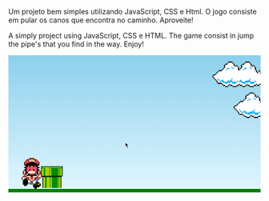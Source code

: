 Um projeto bem simples utilizando JavaScript, CSS e Html.
O jogo consiste em pular os canos que encontra no caminho.
Aproveite!

A simply project using JavaScript, CSS e HTML. 
The game consist in jump the pipe's that you find in the way.
Enjoy!

![Demo](https://github.com/HeySenna/Mario-Jump/blob/master/docs/mariogame.gif)
